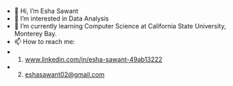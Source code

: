 - 👋 Hi, I’m Esha Sawant
- 👀 I’m interested in Data Analysis
- 🌱 I’m currently learning Computer Science at California State University, Monterey Bay.
- 📫 How to reach me:
- 1. www.linkedin.com/in/esha-sawant-49ab13222
- 2. eshasawant02@gmail.com
